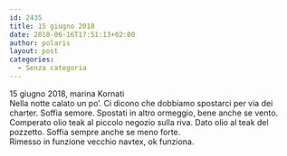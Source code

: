 ```yaml
---
id: 2435
title: 15 giugno 2018
date: 2018-06-16T17:51:13+02:00
author: polaris
layout: post
categories:
  - Senza categoria
---
```

15 giugno 2018, marina Kornati  
Nella notte calato un po&#8217;. Ci dicono che dobbiamo spostarci per via dei charter. Soffia semore. Spostati in altro ormeggio, bene anche se vento. Comperato olio teak al piccolo negozio sulla riva. Dato olio al teak del pozzetto. Soffia sempre anche se meno forte.  
Rimesso in funzione vecchio navtex, ok funziona.

&nbsp;